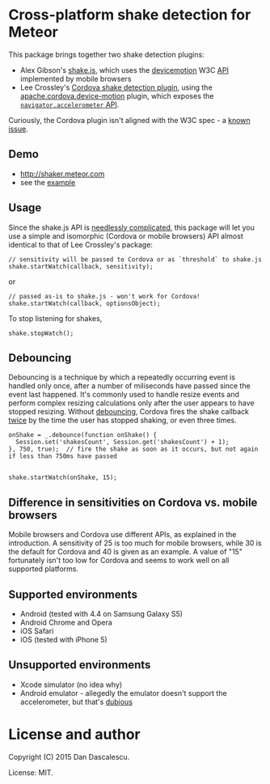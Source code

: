 # Cross-platform shake detection for Meteor

This package brings together two shake detection plugins:

* Alex Gibson's [shake.js](https://github.com/alexgibson/shake.js), which uses the
  [devicemotion](https://developer.mozilla.org/en-US/docs/Web/Events/devicemotion)
  W3C [API](http://w3c.github.io/deviceorientation/spec-source-orientation.html)
  implemented by mobile browsers
* Lee Crossley's [Cordova shake detection plugin](https://github.com/leecrossley/cordova-plugin-shake-detection),
  using the [apache.cordova.device-motion](http://plugins.cordova.io/#/package/org.apache.cordova.device-motion)
  plugin, which exposes the [`navigator.accelerometer` API](http://docs.phonegap.com/en/edge/cordova_accelerometer_accelerometer.md.html).

Curiously, the Cordova plugin isn't aligned with the W3C spec - a [known issue](https://issues.apache.org/jira/browse/CB-6069).


## Demo

* http://shaker.meteor.com
* see the [example](example)

## Usage

Since the shake.js API is [needlessly complicated](https://github.com/alexgibson/shake.js/issues/26),
this package will let you use a simple and isomorphic (Cordova or mobile browsers) API almost
identical to that of Lee Crossley's package:

    // sensitivity will be passed to Cordova or as `threshold` to shake.js
    shake.startWatch(callback, sensitivity);

or

    // passed as-is to shake.js - won't work for Cordova!
    shake.startWatch(callback, optionsObject);

To stop listening for shakes,

    shake.stopWatch();

## Debouncing

Debouncing is a technique by which a repeatedly occurring event is handled only once, after a number of miliseconds have passed since the event last happened. It's commonly used to handle resize events and perform complex resizing calculations only after the user appears to have stopped resizing. Without [debouncing](http://underscorejs.org/#debounce), Cordova fires the shake callback [twice](https://github.com/leecrossley/cordova-plugin-shake-detection/issues/11) by the time the user has stopped shaking, or even three times.

    onShake = _.debounce(function onShake() {
      Session.set('shakesCount', Session.get('shakesCount') + 1);
    }, 750, true);  // fire the shake as soon as it occurs, but not again if less than 750ms have passed


    shake.startWatch(onShake, 15);

## Difference in sensitivities on Cordova vs. mobile browsers

Mobile browsers and Cordova use different APIs, as explained in the introduction. A sensitivity of 25 is too much for mobile browsers, while 30 is the default for Cordova and 40 is given as an example. A value of "15" fortunately isn't too low for Cordova and seems to work well on all supported platforms. 


## Supported environments

* Android (tested with 4.4 on Samsung Galaxy S5)
* Android Chrome and Opera
* iOS Safari
* iOS (tested with iPhone 5)


## Unsupported environments

* Xcode simulator (no idea why)
* Android emulator - allegedly the emulator doesn't support the accelerometer, but that's [dubious](https://github.com/phonegap/phonegap-start/issues/141)



# License and author

Copyright (C) 2015 Dan Dascalescu.

License: MIT.
